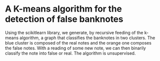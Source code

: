 # A K-means algorithm for the detection of false banknotes 
Using the scikitlearn library, we generate, by recursive feeding of the k-means algorithm, a graph that classifies the banknotes in two clusters. The blue cluster is composed of the real notes and the orange one composes the false notes. With a reading of some new note, we can then binarily classify the note into false or real. The algorithm is unsupervised.
